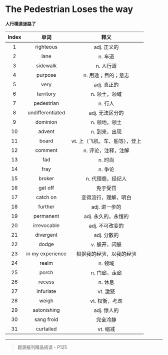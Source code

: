 # The Pedestrian Loses the way

**人行横道迷路了**

| Index |       单词       |              释义              |
| :---: | :--------------: | :----------------------------: |
|   1   |    righteous     |          adj. 正义的           |
|   2   |       lane       |            n. 车道             |
|   3   |     sidewalk     |           n. 人行道            |
|   4   |     purpose      |      n. 用途；目的；意志       |
|   5   |       very       |          adj. 真正的           |
|   6   |    territory     |         n. 领土，领域          |
|   7   |    pedestrian    |            n. 行人             |
|   8   | undifferentiated |        adj. 无法区分的         |
|   9   |     dominion     |         n. 领地，领土          |
|  10   |      advent      |         n. 到来，出现          |
|  11   |      board       | vt. 上（飞机、车、船等），登上 |
|  12   |     comment      |      n. 评论，注释，注解       |
|  13   |       fad        |            n. 时尚             |
|  14   |       fray       |            n. 争论             |
|  15   |      broker      |       n. 代理商，经纪人        |
|  16   |     get off      |            免于受罚            |
|  17   |     catch on     |      变得流行，理解，明白      |
|  18   |     further      |         adj. 进一步的          |
|  19   |    permanent     |      adj. 永久的，永恒的       |
|  20   |   irrevocable    |        adj. 不可改变的         |
|  21   |    divergent     |          adj. 分散的           |
|  22   |      dodge       |         v. 躲开，闪躲          |
|  23   | in my experience |    根据我的经验，以我的经验    |
|  24   |      realm       |            n. 领域             |
|  25   |      porch       |         n. 门廊，走廊          |
|  26   |      recess      |            n. 休息             |
|  27   |    infuriate     |            vt. 激怒            |
|  28   |      weigh       |         vt. 权衡，考虑         |
|  29   |   astonishing    |          adj. 惊人的           |
|  30   |    sang froid    |            完全冷静            |
|  31   |    curtailed     |            vt. 缩减            |

------

> 题源报刊精品阅读 - P125